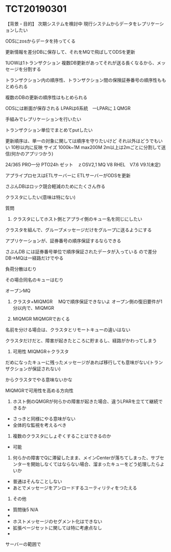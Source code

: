 # TCT20190301

【背景・目的】
次期システムを検討中
現行システムからデータをレプリケーションしたい

ODSにzosからデータを持ってくる

更新情報を差分DBに保存して、それをMQで飛ばしてODSを更新


1UOWは1トランザクション
複数DB更新があってそれが送る長くなるから、メッセージを分割する


トランザクション内の順序性、トランザクション間の保険証券番号の順序性ももとめられる


複数のDBの更新の順序性はもとめられる

ODSには断面が保存される
LPARは6系統　一LPARに１QMGR

手組みでレプリケーションを行いたい

トランザクション単位でまとめてputしたい


更新順序は、単一の対象に関しては順序を守りたいけど
それ以外はどうでもいい
10秒以内に反映
サイズ
1000k~1M
max200M
2m以上は2mごとに分割して送信(何かのアプリつかう)

24/365
PRO一分
PTO24h
ゼット　ｚOSV2,1 MQ V8
RHEL　V7.6 V9.1(未定)


アプライプロセスはETLサーバーに
ETLサーバーがODSを更新

さぶんDBはロック競合軽減のためにたくさん作る


クラスタにしたい(意味は特にない)


質問

1. クラスタにしてホスト側とアプライ側のキュー名を同じにしたい



クラスタを組んで、グループメッセージだけをグループに送るようにする


アプリケーションが、証券番号の順序保証するならできる



さぶんDB には証券番号単位で順序保証されたデータが入っている
ので差分DB→MQは一経路だけでやる

負荷分散はむり

その場合同名のキューはむり


オープンMQ

1. クラスタ+MIQMGR
　MQで順序保証できないよ
	オープン側の復旧要件が1分以内で、MIQMGR

2. MIQMGR
	MIQMGRでおくる

名前を分ける場合は、クラスタとリモートキューの違いはない


クラスタだけだと、障害が起きたところに貯まるし、経路がかわってしまう




1. 可用性 MIQMGR＋クラスタ

だめになったキューに残ったメッセージがあれば移行しても意味がない(トランザクションが保証されない)

からクラスタでやる意味ないかな


MIQMGRで可用性を高める方向性


1. ホスト側のQMGRが何らかの障害が起きた場合、違うLPARを立てて継続できるか
- さっきと同様にやる意味がない
- 全体的な監視を考えるべき
1. 複数のクラスタにしょぞくすることはできるのか
- 可能
1. 何らかの障害でQに滞留したまま、メインCenterが落ちてしまった、サブセンターを開始しなくてはならない場合、溜まったキューをどう処理したらよいか
- 普通はそんなことしない
- あとでメッセージをアンロードするユーティリティをつたえる


1. その他
- 質問後5  N/A
-
- ホストメッセージのセグメント化はできない
- 拡張ページセットに関しては特に考慮点なし
-





サーバーの範囲で
